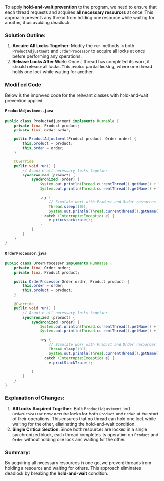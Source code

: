 To apply **hold-and-wait prevention** to the program, we need to ensure that each thread requests and acquires **all necessary resources** at once. This approach prevents any thread from holding one resource while waiting for another, thus avoiding deadlock.

### Solution Outline:
1. **Acquire All Locks Together**: Modify the `run` methods in both `ProductAdjustment` and `OrderProcessor` to acquire all locks at once before performing any operations.
2. **Release Locks After Work**: Once a thread has completed its work, it should release all locks. This avoids partial locking, where one thread holds one lock while waiting for another.

### Modified Code

Below is the improved code for the relevant classes with hold-and-wait prevention applied.

#### `ProductAdjustment.java`
```java
public class ProductAdjustment implements Runnable {
    private final Product product;
    private final Order order;

    public ProductAdjustment(Product product, Order order) {
        this.product = product;
        this.order = order;
    }

    @Override
    public void run() {
        // Acquire all necessary locks together
        synchronized (product) {
            synchronized (order) {
                System.out.println(Thread.currentThread().getName() + " locked Product with ID " + product.getId());
                System.out.println(Thread.currentThread().getName() + " locked Order with ID " + order.getId());

                try {
                    // Simulate work with Product and Order resources
                    Thread.sleep(100);
                    System.out.println(Thread.currentThread().getName() + " completed product adjustment.");
                } catch (InterruptedException e) {
                    e.printStackTrace();
                }
            }
        }
    }
}
```

#### `OrderProcessor.java`
```java
public class OrderProcessor implements Runnable {
    private final Order order;
    private final Product product;

    public OrderProcessor(Order order, Product product) {
        this.order = order;
        this.product = product;
    }

    @Override
    public void run() {
        // Acquire all necessary locks together
        synchronized (product) {
            synchronized (order) {
                System.out.println(Thread.currentThread().getName() + " locked Product with ID " + product.getId());
                System.out.println(Thread.currentThread().getName() + " locked Order with ID " + order.getId());

                try {
                    // Simulate work with Product and Order resources
                    Thread.sleep(100);
                    System.out.println(Thread.currentThread().getName() + " completed order processing.");
                } catch (InterruptedException e) {
                    e.printStackTrace();
                }
            }
        }
    }
}
```

### Explanation of Changes:
1. **All Locks Acquired Together**: Both `ProductAdjustment` and `OrderProcessor` now acquire locks for both `Product` and `Order` at the start of their operations. This ensures that no thread can hold one lock while waiting for the other, eliminating the hold-and-wait condition.
2. **Single Critical Section**: Since both resources are locked in a single synchronized block, each thread completes its operation on `Product` and `Order` without holding one lock and waiting for the other.

### Summary:
By acquiring all necessary resources in one go, we prevent threads from holding a resource and waiting for others. This approach eliminates deadlock by breaking the **hold-and-wait** condition.